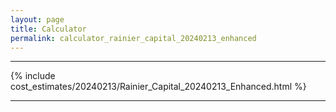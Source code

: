 ```yaml
---
layout: page
title: Calculator
permalink: calculator_rainier_capital_20240213_enhanced
---
```


___

{% include cost_estimates/20240213/Rainier_Capital_20240213_Enhanced.html %}

___

